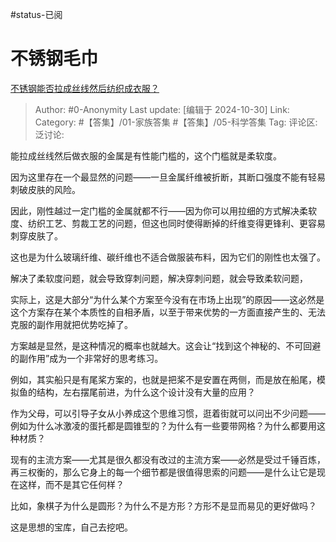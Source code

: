 #status-已阅 
# 不锈钢毛巾
[不锈钢能否拉成丝线然后纺织成衣服？](https://www.zhihu.com/question/2232881941/answer/18347587936)

> Author: #0-Anonymity
> Last update: [编辑于 2024-10-30]
> Link:
> Category: #【答集】/01-家族答集 #【答集】/05-科学答集 
> Tag: 
> 评论区:
> 泛讨论:

能拉成丝线然后做衣服的金属是有性能门槛的，这个门槛就是柔软度。

因为这里存在一个最显然的问题——一旦金属纤维被折断，其断口强度不能有轻易刺破皮肤的风险。

因此，刚性越过一定门槛的金属就都不行——因为你可以用拉细的方式解决柔软度、纺织工艺、剪裁工艺的问题，但这也同时使得断掉的纤维变得更锋利、更容易刺穿皮肤了。

这也是为什么玻璃纤维、碳纤维也不适合做服装布料，因为它们的刚性也太强了。

解决了柔软度问题，就会导致穿刺问题，解决穿刺问题，就会导致柔软问题，

实际上，这是大部分“为什么某个方案至今没有在市场上出现”的原因——这必然是这个方案存在某个本质性的自相矛盾，以至于带来优势的一方面直接产生的、无法克服的副作用就把优势吃掉了。

方案越是显然，是这种情况的概率也就越大。这会让“找到这个神秘的、不可回避的副作用”成为一个非常好的思考练习。

例如，其实船只是有尾桨方案的，也就是把桨不是安置在两侧，而是放在船尾，模拟鱼的结构，左右摆尾前进，为什么这个设计没有大量的应用？

作为父母，可以引导子女从小养成这个思维习惯，逛着街就可以问出不少问题——例如为什么冰激凌的蛋托都是圆锥型的？为什么有一些要带网格？为什么都要用这种材质？

现有的主流方案——尤其是很久都没有改过的主流方案——必然是受过千锤百炼，再三权衡的，那么它身上的每一个细节都是很值得思索的问题——是什么让它是现在这样，而不是其它任何样？

比如，象棋子为什么是圆形？为什么不是方形？方形不是显而易见的更好做吗？

这是思想的宝库，自己去挖吧。